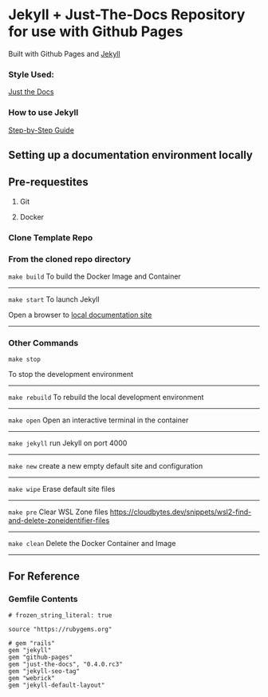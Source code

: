 # Jekyll + Just-The-Docs Repository for use with Github Pages

Built with Github Pages and [Jekyll](https://jekyllrb.com/)

### Style Used:
[Just the Docs](https://just-the-docs.github.io/just-the-docs/)

### How to use Jekyll
[Step-by-Step Guide](https://jekyllrb.com/docs/step-by-step/02-liquid/)


## Setting up a documentation environment locally

## Pre-requestites ##

1. Git

2. Docker

### Clone Template Repo

### From the cloned repo directory

`make build`
To build the Docker Image and Container

*** 
`make start`
To launch Jekyll

Open a browser to [local documentation site](http://localhost:4000)

***

### Other Commands

`make stop`

To stop the development environment

*** 
`make rebuild`
To rebuild the local development environment

***
`make open`
Open an interactive terminal in the container

***
`make jekyll`
run Jekyll on port 4000

***
`make new`
create a new empty default site and configuration

***
`make wipe`
Erase default site files

*** 
`make pre`
Clear WSL Zone files
https://cloudbytes.dev/snippets/wsl2-find-and-delete-zoneidentifier-files

***
`make clean`
Delete the Docker Container and Image

***

## For Reference

### Gemfile Contents 
```
# frozen_string_literal: true

source "https://rubygems.org"

# gem "rails"
gem "jekyll"
gem "github-pages"
gem "just-the-docs", "0.4.0.rc3"
gem "jekyll-seo-tag"
gem "webrick"
gem "jekyll-default-layout"
```
